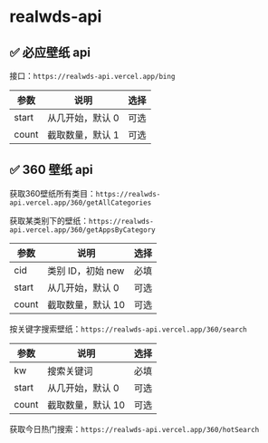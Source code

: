 # realwds-api

## ✅ 必应壁纸 api

接口：`https://realwds-api.vercel.app/bing`

| 参数 | 说明 | 选择 |
|----|-----|------|
|start| 从几开始，默认 0 | 可选 |
|count| 截取数量，默认 1 | 可选 |

## ✅ 360 壁纸 api

获取360壁纸所有类目：`https://realwds-api.vercel.app/360/getAllCategories`

获取某类别下的壁纸：`https://realwds-api.vercel.app/360/getAppsByCategory`

| 参数 | 说明 | 选择 |
|----|-----|------|
| cid | 类别 ID，初始 new | 必填 |
|start| 从几开始，默认 0 | 可选 |
|count| 截取数量，默认 10 | 可选 |

按关键字搜索壁纸：`https://realwds-api.vercel.app/360/search`

| 参数 | 说明 | 选择 |
|----|-----|------|
| kw | 搜索关键词 | 必填 |
|start| 从几开始，默认 0 | 可选 |
|count| 截取数量，默认 10 | 可选 |

获取今日热门搜索：`https://realwds-api.vercel.app/360/hotSearch`

